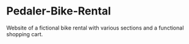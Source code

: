 # Pedaler-Bike-Rental
Website of a fictional bike rental with various sections and a functional shopping cart.
